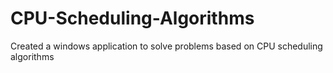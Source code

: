 # CPU-Scheduling-Algorithms
Created a windows application to solve problems based on CPU scheduling algorithms
